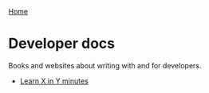 [Home](index.md)

# Developer docs
Books and websites about writing with and for developers.

* [Learn X in Y minutes](https://learnxinyminutes.com/)
